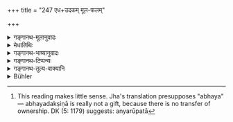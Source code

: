 +++
title = "247 एध+उदकम् मूल-फलम्"

+++

<details><summary>गङ्गानथ-मूलानुवादः</summary>

He may accept from all persons fuel, water, roots, and fruits, and food that is offered, as also honey and the gift of fearlessness.’—(247)
</details>

<details><summary>मेधातिथिः</summary>

**एधः** इन्धनं काष्ठादि । **अन्नं** पक्वम् आमं वा । **अभ्युद्यतम्** अभिमुखम् उपनीतम् । एतत् **सर्वतः प्रतिग्रहीतव्यम्** । पतिताभिशस्तचण्डालादिप्रतिलोमवर्जं शूद्राद् अन्यस्माद् वा ईषत्पापकर्मणः । **मधु** माक्षिकम् । **अभयं** **दक्षिणे**व । दृष्टान्तार्थम् एतत् । प्रतिग्रहो हि परकीयस्य द्रव्यस्य तदिच्छया स्वीकारः, न चान्नरूपता[^२९७] । न ह्य् अत्र कस्यचित् स्वाम्यं निवर्तते, न च कस्यचिद् उपजायते । अतः स्तुत्या दक्षिणाशब्दप्रयोगः । यथा चण्डालादिभ्यो ऽप्य् अरण्ये कान्तारे वा रक्षा चौरादिभ्यो ऽङ्गीक्रियमाणा न दोषाय, एवम् एतद् एधादि गृह्यमाणं न दोषाय । अनापदि चायं विधिः । आपदि तु चण्डालादिभ्यो ऽपि वक्ष्यति । **अभ्युद्यत**शब्दश् चान्नेनैव सह संबध्यते प्रत्यासत्त्या, नैधादिभिः । अत एधादिषु यच्ञाविरुद्धा । "धार्मिकेभ्यो द्विजातिभ्यः कर्तव्यस् तु परिग्रहः" इत्य् अधार्मिकेभ्यो द्विजेभ्यः शूद्राच् चाप्राप्तः । इष्यते च द्रव्यविशेषोपयाच्ञा । तदर्थम् इदम् ॥ ४.२४७ ॥


[^२९७]:
     This reading makes little sense. Jha's translation presupposes "abhaya" — abhayadakṣiṇā is really not a gift, because there is no transfer of ownership. DK (5: 1179) suggests: anyarūpatā
</details>

<details><summary>गङ्गानथ-भाष्यानुवादः</summary>

‘*Fuel*’—the wood, etc, to burn.

‘*Food*’—either cooked or raw.

‘*Offered*’—presented before him.

All this may be accepted from all persons;—*i.e*., even from *Śūdras*, or persons who may have committed minor sins; only avoiding the outcast, the accused, the Cāṇḍāla and other low castes mixed in the reverse order.’

‘*Madhu*’—Honey.

‘*Gift* *of fearlessness*.’—Fearlessness is the form of a gift. This is mentioned by way of illustration. In fact, the ‘acceptance of a gift’ consists in accepting something which another person voluntarily offers; and the ‘possession of fearlessness’ is not of this kind; as, in this case, no one’s ownership ceases, nor is any one’s ownership produced (as there is in all cases of giving and gifts). It is for this reason that the term, ‘gift,’ has been used in this connection, only by way of eulogising the said promise. The meaning is that—‘just as, when one is passing through a forest or jungle, there is no harm in acceptiong (accepting?) the protection offered even by Cāṇḍālas, robbers, and such other persons, so also there is nothing objectionable in the accepting of fuel and the other things mentioned here.’

The rule here laid down applies to normal times; it is going to be declared later on that in abnormal times of distress, one may accept gifts even from Caṇḍālas and others.

The term, ‘*offered*,’ is, through proximity, to be construed with ‘*food*’ only, not with ‘*fuel*’ and the rest. Hence, in connection with these latter, even begging is not objectionable.

The general rule being—‘gifts should be accepted only from righteous twice-born persons,’ no one would think of accepting them from either unrighteous twice-born persons, or from *Śūdras*. Hut, in the case of certain things (fuel, etc.), begging is considered desirable. Hence the present text—(247)
</details>

<details><summary>गङ्गानथ-टिप्पन्यः</summary>

This verse is quoted in *Aparārka* (p. 406), which explains ‘*abhayadaksiṇā*’ as ‘*abhayadāna*’, ‘gift of fearlessness’;—in
*Mitākṣarā* (on 1.214);—in *Parāśaramādhava* (Ācāra, p. 190);—in
*Madanapārijāta* (p. 220), which adds the following
explanations:—‘*edha*’ is ‘fuel’,—‘*sarvataḥ*’ means ‘even from the Śūdra’,—the ‘gift of fearlessness’ being acceptable even from a
*Mleccha*; all this refers to one who is still engaged in the receiving
of gifts, not to one who has renounced the acceptance of gifts;—in
*Vidhānapārijāta* (II, p. 249), which adds—‘*sarvataḥ*’ means ‘even from
the Śūdra the ‘gift of fearlessness’ being acceptable from the Mleccha also;—in *Nṛsiṃhaprasāda* (Āhnika, pp. 35b and 37b);—and in *Hemādri* (Dāna, p. 56), which explains ‘*edhaḥ*’ as *wood* and ‘*ahhyudyatam*’ as ‘presented unasked.’
</details>

<details><summary>गङ्गानथ-तुल्य-वाक्यानि</summary>

*Gautama* (17.3).—‘Fuel, water, fodder, roots, fruits, honey,
fearlessness, whatever is presented, couch, seat, house, conveyance, milk, curds, fried barley, vegetables, Priyaṅgu, garlands,—these should not be refused.’

*Āpastamba* (1.18.1).—‘Honey, uncooked flesh of the deer, lands, roots,
fruits, safety, lodging, beasts of burden, fodder,—may be accepted even from Ugras.’

*Vaśiṣṭha* (14.13).—‘Food, even though belonging to a sinner, if it is
offered and presented before him, without urging of any kind,—it may be accepted; so has held Prajāpati.’

*Viṣṇu* (5.7.10).—‘Fuel, water, roots, fruits, fearlessness, flesh,
honey, couch, seat, house, flowers, curds, vegetables,—when these are presented to one, one shall not refuse them.’

*Yājñavalkya* (1.214).—‘Kuśa grass, vegetables, milk, fish, perfumes,
flowers, curds, land, flesh, couch, fried barley, and water—these should not be refused.’

*Aṅgiras* (Aparārka, p. 406).—‘Grains in the harvesting ground, water in
tanks and wells, milk in the cow-pen,—these may he accepted even from one whose food is not to be eaten.’
</details>

<details><summary>Bühler</summary>

247	He may accept from any (man), fuel, water, roots, fruit, food offered without asking, and honey, likewise a gift (which consists in) a promise of protection.
</details>
